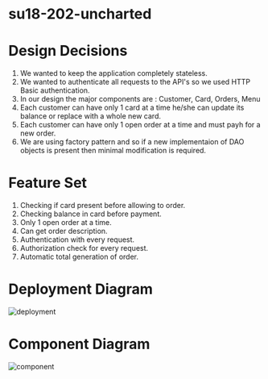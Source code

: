 # su18-202-uncharted

# Design Decisions
1. We wanted to keep the application completely stateless.
2. We wanted to authenticate all requests to the API's so we used HTTP Basic authentication.
3. In our design the major components are : Customer, Card, Orders, Menu
4. Each customer can have only 1 card at a time he/she can update its balance or replace with a whole new card.
5. Each customer can have only 1 open order at a time and must payh for a new order.
6. We are using factory pattern and so if a new implementaion of DAO objects is present then minimal modification is required.


# Feature Set
1. Checking if card present before allowing to order.
2. Checking balance in card before payment.
3. Only 1 open order at a time.
4. Can get order description.
5. Authentication with every request.
6. Authorization check for every request.
7. Automatic total generation of order.

# Deployment Diagram
![deployment](https://user-images.githubusercontent.com/31361726/43352273-f6b20cf8-923e-11e8-86ec-5f67e4403ea3.PNG)

# Component Diagram
![component](https://user-images.githubusercontent.com/31361726/43352289-3275b0f0-923f-11e8-92d7-c26ab4f0ddbd.PNG)

